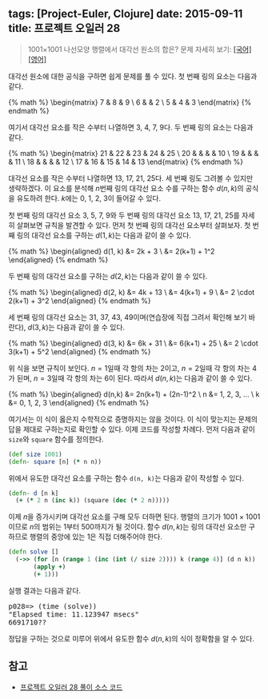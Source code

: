 tags: [Project-Euler, Clojure]
date: 2015-09-11
title: 프로젝트 오일러 28
---
> 1001×1001 나선모양 행렬에서 대각선 원소의 합은?
> 문제 자세히 보기: [[국어]](http://euler.synap.co.kr/prob_detail.php?id=28) [[영어]](https://projecteuler.net/problem=28)

대각선 원소에 대한 공식을 구하면 쉽게 문제를 풀 수 있다. 첫 번째 링의 요소는 다음과 같다.

{% math %}
\begin{matrix}
7 & 8 & 9 \\
6 &   & 2 \\
5 & 4 & 3
\end{matrix}
{% endmath %}

여기서 대각선 요소를 작은 수부터 나열하면 3, 4, 7, 9다.<!--more--> 두 번째 링의 요소는 다음과 같다.

{% math %}
\begin{matrix}
21 & 22 & 23 & 24 & 25 \\
20 &    &    &    & 10 \\
19 &    &    &    & 11 \\
18 &    &    &    & 12 \\
17 & 16 & 15 & 14 & 13
\end{matrix}
{% endmath %}

대각선 요소를 작은 수부터 나열하면 13, 17, 21, 25다. 세 번째 링도 그려볼 수 있지만 생략하겠다. 이 요소를 분석해 $n$번째 링의 대각선 요소 수를 구하는 함수 $d(n, k)$의 공식을 유도하려 한다. $k$에는 0, 1, 2, 3이 들어갈 수 있다.

첫 번째 링의 대각선 요소 3, 5, 7, 9와 두 번째 링의 대각선 요소 13, 17, 21, 25를 자세히 살펴보면 규칙을 발견할 수 있다. 먼저 첫 번째 링의 대각선 요소부터 살펴보자. 첫 번째 링의 대각선 요소를 구하는 $d(1, k)$는 다음과 같이 쓸 수 있다.

{% math %}
\begin{aligned}
d(1, k) &= 2k + 3 \\
        &= 2(k+1) + 1^2
\end{aligned}
{% endmath %}

두 번째 링의 대각선 요소를 구하는 $d(2, k)$는 다음과 같이 쓸 수 있다.

{% math %}
\begin{aligned}
d(2, k) &= 4k + 13 \\
        &= 4(k+1) + 9 \\
        &= 2 \cdot 2(k+1) + 3^2
\end{aligned}
{% endmath %}

세 번째 링의 대각선 요소는 31, 37, 43, 49이며(연습장에 직접 그려서 확인해 보기 바란다), $d(3, k)$는 다음과 같이 쓸 수 있다.

{% math %}
\begin{aligned}
d(3, k) &= 6k + 31 \\
        &= 6(k+1) + 25 \\
        &= 2 \cdot 3(k+1) + 5^2
\end{aligned}
{% endmath %}

위 식을 보면 규칙이 보인다. $n=1$일때 각 항의 차는 2이고, $n=2$일때 각 항의 차는 4가 된며, $n=3$일때 각 항의 차는 6이 된다. 따라서 $d(n, k)$는 다음과 같이 쓸 수 있다.

{% math %}
\begin{aligned}
d(n,k) &= 2n(k+1) + (2n-1)^2 \\
n &= 1, 2, 3, ... \\
k &= 0, 1, 2, 3
\end{aligned}
{% endmath %}

여기서는 이 식이 옳은지 수학적으로 증명하지는 않을 것이다. 이 식이 맞는지는 문제의 답을 제대로 구하는지로 확인할 수 있다. 이제 코드를 작성할 차례다. 먼저 다음과 같이 `size`와 `square` 함수를 정의한다.

```clojure
(def size 1001)
(defn- square [n] (* n n))
```

위에서 유도한 대각선 요소를 구하는 함수 `d(n, k)`는 다음과 같이 작성할 수 있다.

```clojure
(defn- d [n k]
  (+ (* 2 n (inc k)) (square (dec (* 2 n)))))
```

이제 $n$을 증가시키며 대각선 요소를 구해 모두 더하면 된다. 행렬의 크기가 $1001\times1001$이므로 $n$의 범위는 1부터 500까지가 될 것이다. 함수 $d(n, k)$는 링의 대각선 요소만 구하므로 행렬의 중앙에 있는 1은 직접 더해주어야 한다.

```clojure
(defn solve []
  (->> (for [n (range 1 (inc (int (/ size 2)))) k (range 4)] (d n k))
       (apply +)
       (+ 1)))
```

실행 결과는 다음과 같다.

<pre class="console">p028=> (time (solve))
"Elapsed time: 11.123947 msecs"
6691710??</pre>

정답을 구하는 것으로 미루어 위에서 유도한 함수 $d(n,k)$의 식이 정확함을 알 수 있다.

## 참고
* [프로젝트 오일러 28 풀이 소스 코드](https://github.com/ntalbs/euler/blob/master/src/p028.clj)
